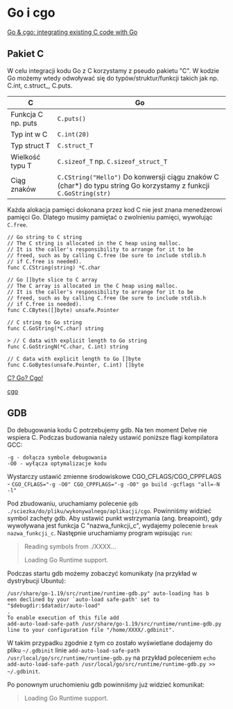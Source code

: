 # Go i cgo

[Go & cgo: integrating existing C code with Go](https://akrennmair.github.io/golang-cgo-slides)

## Pakiet C

W celu integracji kodu Go z C korzystamy z pseudo pakietu "C".
W kodzie Go możemy wtedy odwoływać się do typów/struktur/funkcji takich jak np. C.int, c.struct_<NAZWA>, C.puts.


| C | Go |
| - | - |
| Funkcja C np. puts | `C.puts()` |
| Typ int w C | `C.int(20)` |
| Typ struct T | `C.struct_T` |
| Wielkość typu T | `C.sizeof_T` np. `C.sizeof_struct_T` |
| Ciąg znaków | `C.CString("Hello")` Do konwersji ciągu znaków C (char*) do typu string Go korzystamy z funkcji `C.GoString(str)` |


Każda alokacja pamięci dokonana przez kod C nie jest znana menedżerowi pamięci Go.
Dlatego musimy pamiętać o zwolnieniu pamięci, wywołując `C.free`.

```
// Go string to C string
// The C string is allocated in the C heap using malloc.
// It is the caller's responsibility to arrange for it to be
// freed, such as by calling C.free (be sure to include stdlib.h
// if C.free is needed).
func C.CString(string) *C.char

// Go []byte slice to C array
// The C array is allocated in the C heap using malloc.
// It is the caller's responsibility to arrange for it to be
// freed, such as by calling C.free (be sure to include stdlib.h
// if C.free is needed).
func C.CBytes([]byte) unsafe.Pointer

// C string to Go string
func C.GoString(*C.char) string

> // C data with explicit length to Go string
func C.GoStringN(*C.char, C.int) string

// C data with explicit length to Go []byte
func C.GoBytes(unsafe.Pointer, C.int) []byte
```

[C? Go? Cgo!](https://go.dev/blog/cgo)

[cgo](https://pkg.go.dev/cmd/cgo)

## GDB

Do debugowania kodu C potrzebujemy gdb. Na ten moment Delve nie wspiera C.
Podczas budowania należy ustawić poniższe flagi kompilatora GCC: 

```
-g - dołącza symbole debugowania
-O0 - wyłącza optymalizacje kodu
```

Wystarczy ustawić zmienne środowiskowe CGO_CFLAGS/CGO_CPPFLAGS - `CGO_CFLAGS="-g -O0" CGO_CPPFLAGS="-g -O0" go build -gcflags "all=-N -l"`

Pod zbudowaniu, uruchamiamy polecenie `gdb ./sciezka/do/pliku/wykonywalnego/aplikacji/cgo`. Powinniśmy widzieć symbol zachęty gdb. Aby ustawić punkt wstrzymania (ang. breapoint), gdy wywoływana jest funkcja C "nazwa_funkcji_c", wydajemy polecenie `break nazwa_funkcji_c`. Następnie uruchamiamy program wpisując `run`:

> Reading symbols from ./XXXX... 
>
> Loading Go Runtime support.


Podczas startu gdb możemy zobaczyć komunikaty (na przykład w dystrybucji Ubuntu):

```
/usr/share/go-1.19/src/runtime/runtime-gdb.py" auto-loading has b
een declined by your `auto-load safe-path' set to "$debugdir:$datadir/auto-load"
.                                                                               
To enable execution of this file add                                            
add-auto-load-safe-path /usr/share/go-1.19/src/runtime/runtime-gdb.py   
line to your configuration file "/home/XXXX/.gdbinit".
```

W takim przypadku zgodnie z tym co zostało wyświetlane dodajemy do pliku `~/.gdbinit` linie `add-auto-load-safe-path /usr/local/go/src/runtime/runtime-gdb.py` na przykład poleceniem `echo add-auto-load-safe-path /usr/local/go/src/runtime/runtime-gdb.py >> ~/.gdbinit`.

Po ponownym uruchomieniu gdb powinniśmy już widzieć komunikat:
> Loading Go Runtime support.
